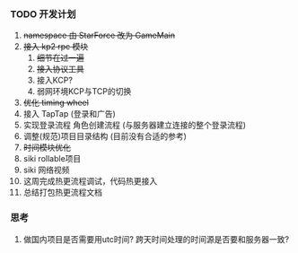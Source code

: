 ### TODO 开发计划
1. ~~namespace 由 StarForce 改为 GameMain~~
2. ~~接入 kp2 rpc 模块~~
   1. ~~细节在过一遍~~
   2. ~~接入协议工具~~
   3. 接入KCP?
   4. 弱网环境KCP与TCP的切换
3. ~~优化 timing wheel~~
4. 接入 TapTap (登录和广告)
5. 实现登录流程 角色创建流程 (与服务器建立连接的整个登录流程)
6. 调整(规范)项目目录结构 (目前没有合适的参考)
7. ~~时间模块优化~~
8. siki rollable项目
9. siki 网络视频
10. 这周完成热更流程调试，代码热更接入
11. 总结打包热更流程文档


### 思考
1. 做国内项目是否需要用utc时间? 跨天时间处理的时间源是否要和服务器一致?

